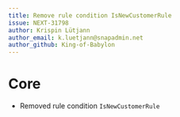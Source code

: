 ```yaml
---
title: Remove rule condition IsNewCustomerRule
issue: NEXT-31798
author: Krispin Lütjann
author_email: k.luetjann@snapadmin.net
author_github: King-of-Babylon
---
```

# Core
* Removed rule condition `IsNewCustomerRule`
